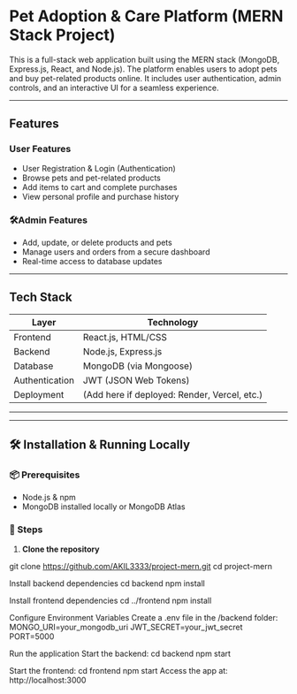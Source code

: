 #  Pet Adoption & Care Platform (MERN Stack Project)

This is a full-stack web application built using the MERN stack (MongoDB, Express.js, React, and Node.js). The platform enables users to adopt pets and buy pet-related products online. It includes user authentication, admin controls, and an interactive UI for a seamless experience.

---

##  Features

###  User Features
- User Registration & Login (Authentication)
- Browse pets and pet-related products
- Add items to cart and complete purchases
- View personal profile and purchase history

### 🛠️Admin Features
- Add, update, or delete products and pets
- Manage users and orders from a secure dashboard
- Real-time access to database updates

---

##  Tech Stack

| Layer        | Technology         |
|--------------|--------------------|
| Frontend     | React.js, HTML/CSS |
| Backend      | Node.js, Express.js |
| Database     | MongoDB (via Mongoose) |
| Authentication | JWT (JSON Web Tokens) |
| Deployment   | (Add here if deployed: Render, Vercel, etc.) |

---


---

## 🛠️ Installation & Running Locally

### 📦 Prerequisites
- Node.js & npm
- MongoDB installed locally or MongoDB Atlas

### 🔧 Steps

1. **Clone the repository**

git clone https://github.com/AKIL3333/project-mern.git
cd project-mern

Install backend dependencies
cd backend
npm install

Install frontend dependencies
cd ../frontend
npm install

Configure Environment Variables
Create a .env file in the /backend folder:
MONGO_URI=your_mongodb_uri
JWT_SECRET=your_jwt_secret
PORT=5000

Run the application
Start the backend:
cd backend
npm start

Start the frontend:
cd frontend
npm start
Access the app at: http://localhost:3000
